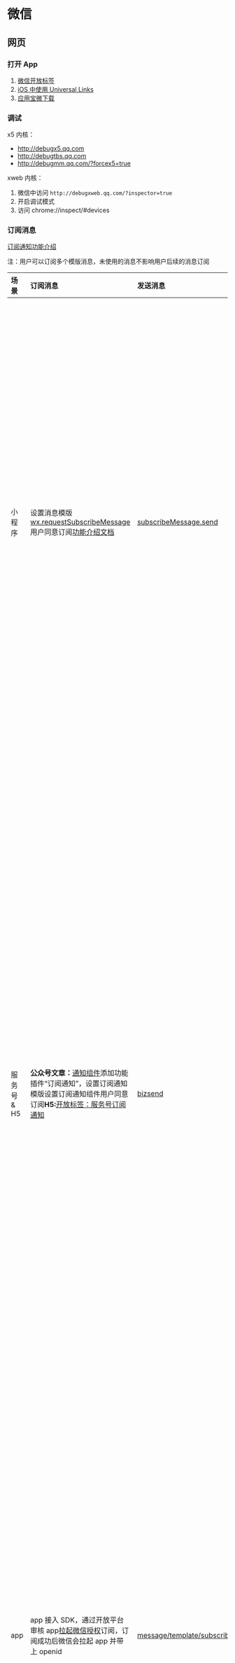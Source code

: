 # 微信

## 网页

### 打开 App

1. [微信开放标签](https://developers.weixin.qq.com/doc/offiaccount/OA_Web_Apps/Wechat_Open_Tag.html#22)
2. [iOS 中使用 Universal Links](https://developers.weixin.qq.com/doc/oplatform/Mobile_App/Access_Guide/iOS.html)
3. [应用宝微下载](https://wiki.open.qq.com/index.php?title=mobile/应用宝微下载#3.3_Applink.E8.83.BD.E5.8A.9B)

### 调试

x5 内核：

- http://debugx5.qq.com
- http://debugtbs.qq.com
- http://debugmm.qq.com/?forcex5=true

xweb 内核：

1. 微信中访问 `http://debugxweb.qq.com/?inspector=true`
2. 开启调试模式
3. 访问 chrome://inspect/#devices

### 订阅消息

[订阅通知功能介绍](https://developers.weixin.qq.com/doc/offiaccount/Subscription_Messages/intro.html)

注：用户可以订阅多个模版消息，未使用的消息不影响用户后续的消息订阅

| 场景        | 订阅消息                                                                                                                                                                                                                                                                                                 | 发送消息                                                                                                                                    | 备注                                                                                                                                                                                                                                                                                                                                                                                                                                                                                     |
| :---------- | :------------------------------------------------------------------------------------------------------------------------------------------------------------------------------------------------------------------------------------------------------------------------------------------------------- | :------------------------------------------------------------------------------------------------------------------------------------------ | :--------------------------------------------------------------------------------------------------------------------------------------------------------------------------------------------------------------------------------------------------------------------------------------------------------------------------------------------------------------------------------------------------------------------------------------------------------------------------------------- |
| 小程序      | 设置消息模版[wx.requestSubscribeMessage](https://developers.weixin.qq.com/miniprogram/dev/api/open-api/subscribe-message/wx.requestSubscribeMessage.html)用户同意订阅[功能介绍文档](https://developers.weixin.qq.com/miniprogram/dev/framework/open-ability/subscribe-message.html)                      | [subscribeMessage.send](https://developers.weixin.qq.com/miniprogram/dev/api-backend/open-api/subscribe-message/subscribeMessage.send.html) | 消息发送至微信的“服务通知”一次调用最多可订阅 3 条消息，且模版标题需要不同。7.06 之前的微信仅支持 1 条消息接口限制开通支付能力的是 3kw/日，没开通的是 1kw/日消息支持跳回小程序                                                                                                                                                                                                                                                                                                            |
| 服务号 & H5 | **公众号文章：**[通知组件](https://developers.weixin.qq.com/doc/offiaccount/Subscription_Messages/intro.html)添加功能插件“订阅通知”，设置订阅通知模版设置订阅通知组件用户同意订阅**H5:**[开放标签：服务号订阅通知](https://developers.weixin.qq.com/doc/offiaccount/OA_Web_Apps/Wechat_Open_Tag.html#23) | [bizsend](https://developers.weixin.qq.com/doc/offiaccount/Subscription_Messages/api.html#send发送订阅通知)                                 | 已关注服务号的用户，通知发到号内，未关注的发到“服务通知”消息支持跳转网页或小程序支持多个消息模版 id，有上限。[图文消息](https://developers.weixin.qq.com/doc/offiaccount/Subscription_Messages/intro.html#步骤四：可以在图文消息、网页设置订阅通知组件)中组件 10 个订阅通知组件，每个组件最多包含 5 条模版网页中使用[开放标签](https://developers.weixin.qq.com/doc/offiaccount/OA_Web_Apps/Wechat_Open_Tag.html#23)的订阅通知按钮，支持多个。文档中没有具体数字，到时候可以测试具体限制 |
| app         | app 接入 SDK，通过开放平台审核 app[拉起微信授权](https://developers.weixin.qq.com/doc/oplatform/Mobile_App/One-time_subscription_info.html)订阅，订阅成功后微信会拉起 app 并带上 openid                                                                                                                  | [message/template/subscribe](https://developers.weixin.qq.com/doc/oplatform/Mobile_App/One-time_subscription_info.html)                     | 授权微信用户可以不需要关注公众号已关注公众号的，消息将下发到公众号会话里；未关注公众号的，将下发到服务通知消息支持跳转 url 一次授权仅可订阅单条消息                                                                                                                                                                                                                                                                                                                                      |

## 小程序

​ 网页开发渲染线程和脚本线程是互斥的，在小程序中，二者是分开的，分别运行在不同的线程中。网页开发者可以使用到各种浏览器暴露出来的 DOM API，进行 DOM 选中和操作。逻辑层运行在 JSCore 中，并没有一个完整浏览器对象，因而缺少相关的 DOM API 和 BOM API。这一区别导致了前端开发非常熟悉的一些库，例如 jQuery、 Zepto 等，在小程序中是无法运行的。同时 JSCore 的环境同 NodeJS 环境也是不尽相同，所以一些 NPM 的包在小程序中也是无法运行的。

### 语法

```html
<view> {{ message }} </view>
属性(双引号内)
<view id="item-{{id}}"> </view>

<view wx:for="{{array}}"> {{index}}: {{item.message}} </view>

<view wx:for="{{array}}" wx:for-index="idx" wx:for-item="itemName">
  {{idx}}: {{itemName.message}}
</view>

<view wx:if="{{length > 5}}"> 1 </view>
<view wx:elif="{{length > 2}}"> 2 </view>
<view wx:else> 3 </view>
```

整个小程序只有一个 App 实例，是全部页面共享的。开发者可以通过 getApp 方法获取到全局唯一的 App 实例，获取 App 上的数据或调用开发者注册在 App 上的函数。

```js
const appInstance = getApp();
console.log(appInstance.globalData); // I am global data
```

生命周期

1. APP onLaunch：小程序启动
2. APP onShow
3. Page onLoad
4. APP onHide
5. APP onError

### 功能

#### 实现自动监听页面生命周期

小程序初始化页面时，会调用 Page 函数

想修改小程序页面配置中的部分代码，对 全局函数 Page 做一层代理即可。

例如，想要在每个页面显示时执行某些代码：

```js
const templatePage = Page;
Page = (config) => {
  const tempOnShow = config.onShow;
  config.onShow = function (e) {
    // do something
    'function' == typeof tempOnShow && tempOnShow.call(this, e);
  };
  templatePage(config);
};
```

同理，小程序中的 App、Component 等函数都可以做一层代理，实现对其内部的监听和修改

#### 扫普通链接二维码进入小程序

[官方文档](https://developers.weixin.qq.com/miniprogram/introduction/qrcode.html)

#### 获取自定义 tabBar

```js
const getTabBar = () => {
  if (typeof Taro.getCurrentInstance().page.getTabBar === 'function') {
    const tabBar = Taro.getCurrentInstance().page.getTabBar();
    if (tabBar) {
      return tabBar;
    }
    return null;
  }
};
```

#### 网页打开小程序

1. [微信开放标签](https://developers.weixin.qq.com/doc/offiaccount/OA_Web_Apps/Wechat_Open_Tag.html)
2. [URL Scheme](https://developers.weixin.qq.com/miniprogram/dev/framework/open-ability/url-scheme.html)

#### 微信服务器加载资源的 referer

网络请求的 referer 格式固定为 https://servicewechat.com/{appid}/{version}/page-frame.html，其中 {appid} 为小程序的 appid，{version} 为小程序的版本号，版本号为 0 表示为开发版、体验版以及审核版本，版本号为 devtools 表示为开发者工具，其余为正式版本。（https://developers.weixin.qq.com/miniprogram/dev/framework/plugin/development.html#%E6%8F%92%E4%BB%B6%E8%AF%B7%E6%B1%82%E7%AD%BE%E5%90%8D）。但是微信小程序iOS版，在【刚刚启动小程序】时，image标签加载网络图片的请求，请求头“referer”却是“https://servicewechat.com/preload/page-frame.html”，不符合referer白名单规则，所以被拒绝，服务器返回的是403状态码，但是微信小程序错误日志却是404 Not Found。

### bug

#### 页面上下拉动出现背景色，橡皮筋回弹

```json
{
  "disableScroll": true
}
```

禁止整个页面滚动

页面有滚动区域：

1. view 模拟滚动

用 view 模拟滚动

```css
 {
  height: calc(100vh - 120rpx); //高度必须是固定的值
  overflow-y: auto;
}
```

2. 用 scroll-view

> 会遇到设置了 disableScroll 也无法禁止的情况，可以将 page 用 fixed 部分固定住

#### hideLoading 会关掉 showToast 打开的弹窗

#### scroll-view 中 video 组件，点击 video 全屏播放，全屏状态下点击返回，scroll-view 会滚动到顶部

#### iOS 自定义 tabBar 时，tabBar 页面视屏全屏后再返回，右上角胶囊按钮消失

### taro

#### bug

1. lodash 报错 Cannot read property 'now' of undefined

在 app.js 内（项目主入口）加上以下代码：

```js
Object.assign(global, {
  Array,
  Date,
  Error,
  Function,
  Math,
  Object,
  RegExp,
  String,
  TypeError,
  setTimeout,
  clearTimeout,
  setInterval,
  clearInterval,
});
```

2. 3.3 版本后，关于 jsx

直接配置 vueJsx: true（vue2/vue3）
babel.config.js

```js
module.exports = {
  presets: [
    [
      'taro',
      {
        framework: 'vue',
        ts: false,
        vueJsx: true,
      },
    ],
  ],
  plugins: [],
};
```

### web 语法转换

标签：

- div 改成 view
- span、font 改成 text
- a 改成 navigator
- img 改成 image
- select 改成 picker
- iframe 改成 web-view
- ul、li：都用 view 替代（封装组建）
- 区域滚动使用：scroll-view
- 左右、上下滑动切换：swiper
- input 的 search：改成 confirmtype，详见
- audio：音频 api
- v-html：rich-text 组件或 uparse 扩展插件，详见

js：

- ajax：wx.request
- cookie、session、storage：wx.storage
- resize：wx.onWindowResize

css：

- 不支持`*`选择器
- 无 body 元素选择器，改用 page
